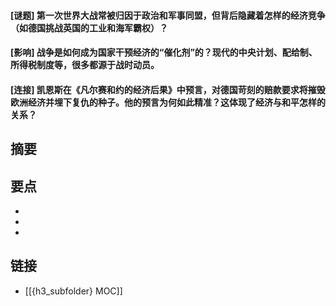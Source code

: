 #### [谜题] 第一次世界大战常被归因于政治和军事同盟，但背后隐藏着怎样的经济竞争（如德国挑战英国的工业和海军霸权）？


#### [影响] 战争是如何成为国家干预经济的“催化剂”的？现代的中央计划、配给制、所得税制度等，很多都源于战时动员。


#### [连接] 凯恩斯在《凡尔赛和约的经济后果》中预言，对德国苛刻的赔款要求将摧毁欧洲经济并埋下复仇的种子。他的预言为何如此精准？这体现了经济与和平怎样的关系？


## 摘要


## 要点

- 
- 
- 

## 链接

- [[{h3_subfolder} MOC]]
